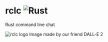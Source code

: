 # rclc ![Rust](https://img.shields.io/github/workflow/status/jabacat/rclc/Rust?style=for-the-badge)
Rust command line chat

![rclc logo](https://user-images.githubusercontent.com/35516367/183268271-577cf699-1be1-48ec-adb7-f791c192dae4.png)
Image made by our friend DALL-E 2
